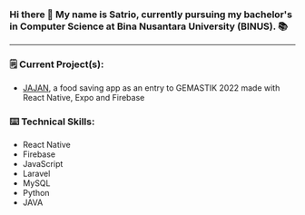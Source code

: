 ### Hi there 👋 My name is Satrio, currently pursuing my bachelor's in Computer Science at Bina Nusantara University (BINUS). 📚
____
### 🗒 Current Project(s):
* [JAJAN](https://github.com/Aradhana-Indra-Daniswara/JAJAN), a food saving app as an entry to GEMASTIK 2022 made with React Native, Expo and Firebase

### ⌨️ Technical Skills:
* React Native
* Firebase
* JavaScript
* Laravel
* MySQL
* Python
* JAVA

<!--
**satosat/satosat** is a ✨ _special_ ✨ repository because its `README.md` (this file) appears on your GitHub profile.

Here are some ideas to get you started:

- 🔭 I’m currently working on ...
- 🌱 I’m currently learning ...
- 👯 I’m looking to collaborate on ...
- 🤔 I’m looking for help with ...
- 💬 Ask me about ...
- 📫 How to reach me: ...
- 😄 Pronouns: ...
- ⚡ Fun fact: ...
-->
